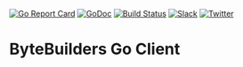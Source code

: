 [![Go Report Card](https://goreportcard.com/badge/go.bytebuilders.dev/client)](https://goreportcard.com/report/go.bytebuilders.dev/client)
[![GoDoc](https://godoc.org/go.bytebuilders.dev/client?status.svg "GoDoc")](https://godoc.org/go.bytebuilders.dev/client)
[![Build Status](https://github.com/bytebuilders/client-go/workflows/CI/badge.svg)](https://github.com/bytebuilders/client-go/actions?workflow=CI)
[![Slack](https://slack.appscode.com/badge.svg)](https://slack.appscode.com)
[![Twitter](https://img.shields.io/twitter/follow/ByteBuilders.svg?style=social&logo=twitter&label=Follow)](https://twitter.com/intent/follow?screen_name=ByteBuilders)

# ByteBuilders Go Client
